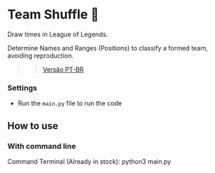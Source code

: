 # Team Shuffle 👥

Draw times in League of Legends.

Determine Names and Ranges (Positions) to classify a formed team, avoiding reproduction.

>> [Versão PT-BR](README_ptbr.md)

### Settings

- Run the `main.py` file to run the code

## How to use

### With command line

Command Terminal (Already in stock): python3 main.py
